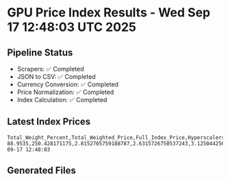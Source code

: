 # GPU Price Index Results - Wed Sep 17 12:48:03 UTC 2025

## Pipeline Status
- Scrapers: ✅ Completed
- JSON to CSV: ✅ Completed
- Currency Conversion: ✅ Completed
- Price Normalization: ✅ Completed
- Index Calculation: ✅ Completed

## Latest Index Prices
```
Total_Weight_Percent,Total_Weighted_Price,Full_Index_Price,Hyperscalers_Only_Price,Non_Hyperscalers_Only_Price,Hyperscaler_Weight,Non_Hyperscaler_Weight,Calculation_Date
88.9535,250.428171175,2.8152705759188787,2.6315726750537243,3.1250442568740855,55.84,33.113499999999995,2025-09-17 12:48:03
```

## Generated Files
```
```
